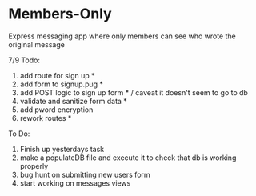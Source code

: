 # Members-Only
Express messaging app where only members can see who wrote the original message

7/9 Todo:

1. add route for sign up *
2. add form to signup.pug *
3. add POST logic to sign up form * / caveat it doesn't seem to go to db
4. validate and sanitize form data *
5. add pword encryption 
6. rework routes *

To Do:

1. Finish up yesterdays task
2. make a populateDB file and execute it to check that db is working properly
3. bug hunt on submitting new users form
4. start working on messages views